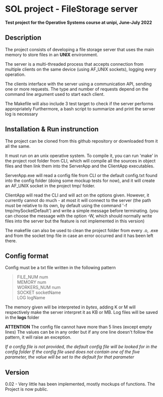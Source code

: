 # SOL project - FileStorage server

**Test project for the Operative Systems course at unipi, June-July 2022**

## Description

The project consists of developing a file storage server that uses the main memory to store files in an **UNIX** environment.

The server is a multi-threaded process that accepts connection from multiple clients on the same device (using AF_UNIX sockets), logging every operation.

The clients interface with the server using a communication API, sending one or more requests.
The type and number of requests depend on the command line argument used to start each client.

The Makefile will also include 3 test target to check if the server performs appropriately
Furthermore, a bash script to summarize and print the server log is necessary

## Installation & Run instrunction
The project can be cloned from this github repository or downloaded from it all the same.

It must run on an unix operative system.
To compile it, you can run 'make' in the project root folder from CLI, which will compile all the sources in object files and then link them into the ServerApp and the ClientApp executables.

ServerApp.exe will read a config file from CLI or the default config.txt found into the config folder (doing some mockup tests for now), and it will create an AF_UNIX socket in the project tmp/ folder.

ClientApp will read the CLI and will act on the options given. 
However, it currently cannot do much - at most it will connect to the server (the path must be relative to its own, by default using the command '-f tmp/mySocketDefault') and write a simple message before terminating. 
(you can choose the message with the option -W, which should normally write files into the server but the feature is not implemented in this version)

The makefile can also be used to clean the project folder from every .o, .exe and from the socket tmp file in case an error occurred and it has been left there.

## Config format
Config must be a txt file written in the following pattern

> FILE_NUM num <br> MEMORY num <br> WORKERS_NUM num <br> SOCKET socketName <br> LOG logName <br>

The memory given will be interpreted in *bytes*, adding K or M will respectively make the server interpret it as KB or MB.
Log files will be saved in the **logs** folder

**ATTENTION**
The config file cannot have more than 5 lines (except empty lines)
The values can be in any order but if any one line doesn't follow the pattern, it will raise an exception.

*If a config file is not provided, the default config file will be looked for in the config folder*
*If the config file used does not contain one of the five parameter, the value will be set to the default for that parameter*

## Version
0.02 - Very little has been implemented, mostly mockups of functions. The Project is now public.
